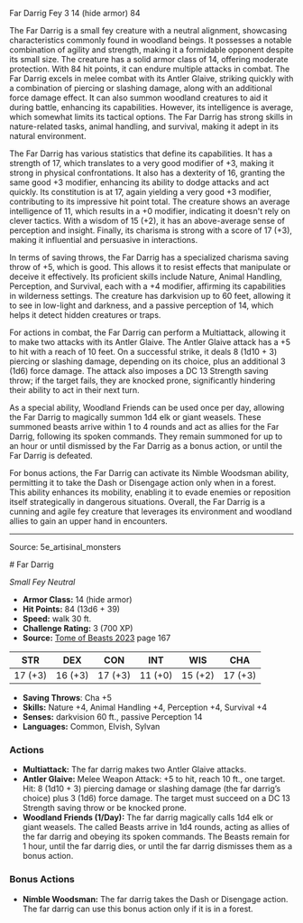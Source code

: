 <MonsterName/>Far Darrig</MonsterName>
<CreatureType/>Fey</CreatureType>
<CR/>3</CR>
<AC/>14 (hide armor)</AC>
<HP/>84</HP>
<summary>The Far Darrig is a small fey creature with a neutral alignment, showcasing characteristics commonly found in woodland beings. It possesses a notable combination of agility and strength, making it a formidable opponent despite its small size. The creature has a solid armor class of 14, offering moderate protection. With 84 hit points, it can endure multiple attacks in combat. The Far Darrig excels in melee combat with its Antler Glaive, striking quickly with a combination of piercing or slashing damage, along with an additional force damage effect. It can also summon woodland creatures to aid it during battle, enhancing its capabilities. However, its intelligence is average, which somewhat limits its tactical options. The Far Darrig has strong skills in nature-related tasks, animal handling, and survival, making it adept in its natural environment.</summary>

<detail>

The Far Darrig has various statistics that define its capabilities. It has a strength of 17, which translates to a very good modifier of +3, making it strong in physical confrontations. It also has a dexterity of 16, granting the same good +3 modifier, enhancing its ability to dodge attacks and act quickly. Its constitution is at 17, again yielding a very good +3 modifier, contributing to its impressive hit point total. The creature shows an average intelligence of 11, which results in a +0 modifier, indicating it doesn't rely on clever tactics. With a wisdom of 15 (+2), it has an above-average sense of perception and insight. Finally, its charisma is strong with a score of 17 (+3), making it influential and persuasive in interactions.

In terms of saving throws, the Far Darrig has a specialized charisma saving throw of +5, which is good. This allows it to resist effects that manipulate or deceive it effectively. Its proficient skills include Nature, Animal Handling, Perception, and Survival, each with a +4 modifier, affirming its capabilities in wilderness settings. The creature has darkvision up to 60 feet, allowing it to see in low-light and darkness, and a passive perception of 14, which helps it detect hidden creatures or traps.

For actions in combat, the Far Darrig can perform a Multiattack, allowing it to make two attacks with its Antler Glaive. The Antler Glaive attack has a +5 to hit with a reach of 10 feet. On a successful strike, it deals 8 (1d10 + 3) piercing or slashing damage, depending on its choice, plus an additional 3 (1d6) force damage. The attack also imposes a DC 13 Strength saving throw; if the target fails, they are knocked prone, significantly hindering their ability to act in their next turn.

As a special ability, Woodland Friends can be used once per day, allowing the Far Darrig to magically summon 1d4 elk or giant weasels. These summoned beasts arrive within 1 to 4 rounds and act as allies for the Far Darrig, following its spoken commands. They remain summoned for up to an hour or until dismissed by the Far Darrig as a bonus action, or until the Far Darrig is defeated.

For bonus actions, the Far Darrig can activate its Nimble Woodsman ability, permitting it to take the Dash or Disengage action only when in a forest. This ability enhances its mobility, enabling it to evade enemies or reposition itself strategically in dangerous situations. Overall, the Far Darrig is a cunning and agile fey creature that leverages its environment and woodland allies to gain an upper hand in encounters.</detail>



---

Source: 5e_artisinal_monsters

<statblock>
# Far Darrig

*Small* *Fey* *Neutral*

- **Armor Class:** 14 (hide armor)
- **Hit Points:** 84 (13d6 + 39)
- **Speed:** walk 30 ft.
- **Challenge Rating:** 3 (700 XP)
- **Source:** [Tome of Beasts 2023](https://koboldpress.com/kpstore/product/tome-of-beasts-1-2023-edition/) page 167

| STR | DEX | CON | INT | WIS | CHA |
| --- | --- | --- | --- | --- | --- |
| 17 (+3) | 16 (+3) | 17 (+3) | 11 (+0) | 15 (+2) | 17 (+3) |

- **Saving Throws**: Cha +5
- **Skills:** Nature +4, Animal Handling +4, Perception +4, Survival +4
- **Senses:** darkvision 60 ft., passive Perception 14
- **Languages:** Common, Elvish, Sylvan

### Actions

- **Multiattack:** The far darrig makes two Antler Glaive attacks.
- **Antler Glaive:** Melee Weapon Attack: +5 to hit, reach 10 ft., one target. Hit: 8 (1d10 + 3) piercing damage or slashing damage (the far darrig’s choice) plus 3 (1d6) force damage. The target must succeed on a DC 13 Strength saving throw or be knocked prone.
- **Woodland Friends (1/Day):** The far darrig magically calls 1d4 elk or giant weasels. The called Beasts arrive in 1d4 rounds, acting as allies of the far darrig and obeying its spoken commands. The Beasts remain for 1 hour, until the far darrig dies, or until the far darrig dismisses them as a bonus action.

### Bonus Actions

- **Nimble Woodsman:** The far darrig takes the Dash or Disengage action. The far darrig can use this bonus action only if it is in a forest.
</statblock>


